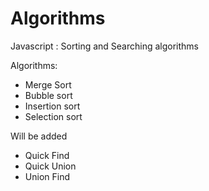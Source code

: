 # Algorithms
Javascript : Sorting and Searching algorithms 

Algorithms:
* Merge Sort 
* Bubble sort
* Insertion sort 
* Selection sort

Will be added
* Quick Find
* Quick Union
* Union Find
